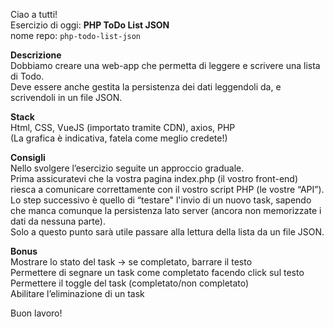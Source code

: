 Ciao a tutti!  
Esercizio di oggi: **PHP ToDo List JSON**  
nome repo: `php-todo-list-json`

**Descrizione**  
Dobbiamo creare una web-app che permetta di leggere e scrivere una lista di Todo.  
Deve essere anche gestita la persistenza dei dati leggendoli da, e scrivendoli in un file JSON.

**Stack**  
Html, CSS, VueJS (importato tramite CDN), axios, PHP  
(La grafica è indicativa, fatela come meglio credete!)

**Consigli**  
Nello svolgere l’esercizio seguite un approccio graduale.  
Prima assicuratevi che la vostra pagina index.php (il vostro front-end) riesca a comunicare correttamente con il vostro script PHP (le vostre “API”).  
Lo step successivo è quello di “testare" l'invio di un nuovo task, sapendo che manca comunque la persistenza lato server (ancora non memorizzate i dati da nessuna parte).  
Solo a questo punto sarà utile passare alla lettura della lista da un file JSON.

**Bonus**  
Mostrare lo stato del task → se completato, barrare il testo  
Permettere di segnare un task come completato facendo click sul testo  
Permettere il toggle del task (completato/non completato)  
Abilitare l’eliminazione di un task

Buon lavoro!
